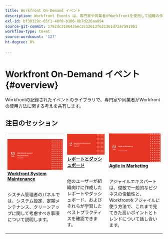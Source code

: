 ```yaml
---
title: Workfront On-Demand イベント
description: Workfront Events は、専門家や同業者がWorkfrontを使用して組織の作業を強化する方法に関する考えやアイデアを共有しているビデオライブラリです。
exl-id: bf38329c-65f1-48f0-b106-8b7d226aa894
source-git-commit: 1792dc318643aec2c12613f621361d72a7a918b1
workflow-type: tm+mt
source-wordcount: '127'
ht-degree: 0%

---
```


# Workfront On-Demand イベント {#overview}

Workfrontの記録されたイベントのライブラリで、専門家や同業者がWorkfrontの使用方法に関する考えを共有します。

## 注目のセッション

<table>
  <tr>
   <td>
      <a href="user-groups/workfront-system-maintenance.md">
      <img alt="Workfront System Maintenance" src="assets/workfront-system-maintenance.png"/>
      </a>
      <div>
         <a href="user-groups/workfront-system-maintenance.md"><strong>Workfront System Maintenance</strong></a>
<!---         <br/><em>foo</em> -->
      </div>
      <p>
        <br/>
         システム管理者のパネルでは、システム設定、定期メンテナンス、クリーンアップに関して考慮すべき事項について説明します。
      </p>
    </td>
   <td>
      <a href="user-groups/reporting-and-dashboards.md">
      <img alt="レポートとダッシュボード" src="assets/reporting-and-dashboards.png"/>
      </a>
      <div>
         <a href="user-groups/reporting-and-dashboards.md"><strong>レポートとダッシュボード</strong></a>
<!---         <br/><em>foo</em> -->
      </div>
      <p>
        <br/>
         他のユーザーが組織向けに作成したレポートやダッシュボード、およびそれらが学習したベストプラクティスを確認できます。
      </p>
    </td>
   <td>
      <a href="user-groups/agile-in-marketing.md">
      <img alt="Agile in Marketing" src="assets/agile-in-marketing.png"/>
      </a>
      <div>
         <a href="user-groups/agile-in-marketing.md"><strong>Agile in Marketing</strong></a>
<!---         <br/><em>foo</em> -->
      </div>
      <p>
        <br/>
         アジャイルエキスパートは、俊敏で一般的なビジネスの俊敏性と、Workfrontをアジャイルに使う方法で、これまで見てきた高いポイントとトレンドについて話し合います。
      </p>
    </td>
  </tr>
</table>
